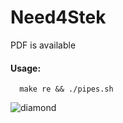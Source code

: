 # Need4Stek

PDF is available

#### Usage:
      make re && ./pipes.sh

![diamond](https://user-images.githubusercontent.com/65111947/82325880-3c323680-99dc-11ea-8039-fd3267d78051.gif)
